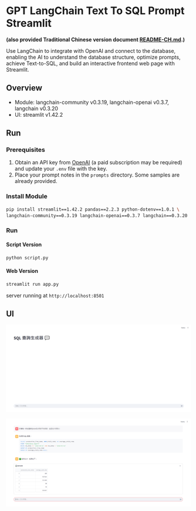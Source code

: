# GPT LangChain Text To SQL Prompt Streamlit

**(also provided Traditional Chinese version document [README-CH.md](README-CH.md).)**


Use LangChain to integrate with OpenAI and connect to the database, enabling the AI to understand the database structure, optimize prompts, achieve Text-to-SQL, and build an interactive frontend web page with Streamlit.

## Overview
- Module: langchain-community v0.3.19, langchain-openai v0.3.7, langchain v0.3.20
- UI: streamlit v1.42.2

## Run

### Prerequisites

1. Obtain an API key from [OpenAI](https://platform.openai.com/) (a paid subscription may be required) and update your `.env` file with the key.
2. Place your prompt notes in the `prompts` directory. Some samples are already provided.

### Install Module

```bash
pip install streamlit==1.42.2 pandas==2.2.3 python-dotenv==1.0.1 \
langchain-community==0.3.19 langchain-openai==0.3.7 langchain==0.3.20
```


### Run

#### Script Version
```bash
python script.py
```

#### Web Version
```bash
streamlit run app.py
```

server running at `http://localhost:8501`


## UI

![UI Home](./images/ui-home.png)

![UI Result](./images/ui-result.png)
